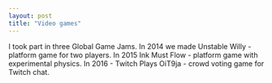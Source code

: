 ```yaml
---
layout: post
title: "Video games"
---
```


I took part in three Global Game Jams. In 2014 we made Unstable Willy - platform game for two players. In 2015 Ink Must Flow - platform game with experimental physics. In 2016 - Twitch Plays OiT9ja - crowd voting game for Twitch chat. 
